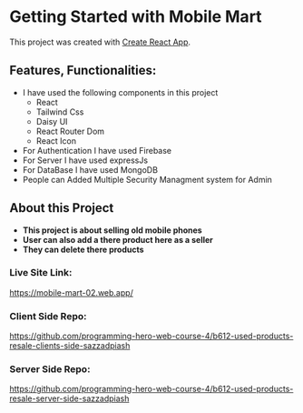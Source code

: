 # Getting Started with Mobile Mart

This project was created with [Create React App](https://github.com/facebook/create-react-app).

## Features, Functionalities:

* I have used the following components in this project
    * React 
    * Tailwind Css
    * Daisy UI
    * React Router Dom
    * React Icon
* For Authentication I have used Firebase
* For Server I have used expressJs
* For DataBase I have used MongoDB
* People can Added Multiple Security Managment system for Admin

## About this Project

* **This project is about selling old mobile phones**
* **User can also add a there product here as a seller**
* **They can delete there products**


### Live Site Link: 
https://mobile-mart-02.web.app/

### Client Side Repo: 
https://github.com/programming-hero-web-course-4/b612-used-products-resale-clients-side-sazzadpiash

### Server Side Repo: 
https://github.com/programming-hero-web-course-4/b612-used-products-resale-server-side-sazzadpiash


